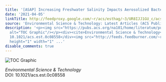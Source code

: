 ```yaml
---
title: '[ASAP] Increasing Freshwater Salinity Impacts Aerosolized Bacteria'
date: '2021-04-05'
linkTitle: http://feedproxy.google.com/~r/acs/esthag/~3/UR8IJJ1GU_c/acs.est.0c08558
source: 'Environmental Science & Technology: Latest Articles (ACS Publications)'
description: '<p><img src="https://pubs.acs.org/na101/home/literatum/publisher/achs/journals/content/esthag/0/esthag.ahead-of-print/acs.est.0c08558/20210405/images/medium/es0c08558_0007.gif"
  alt="TOC Graphic"/></p><div><cite>Environmental Science & Technology</cite></div><div>DOI:
  10.1021/acs.est.0c08558</div><img src="http://feeds.feedburner.com/~r/acs/esthag/~4/UR8IJJ1GU_c"
  height="1" width="1" ...'
disable_comments: true
---
```

<p><img src="https://pubs.acs.org/na101/home/literatum/publisher/achs/journals/content/esthag/0/esthag.ahead-of-print/acs.est.0c08558/20210405/images/medium/es0c08558_0007.gif" alt="TOC Graphic"/></p><div><cite>Environmental Science & Technology</cite></div><div>DOI: 10.1021/acs.est.0c08558</div><img src="http://feeds.feedburner.com/~r/acs/esthag/~4/UR8IJJ1GU_c" height="1" width="1" ...